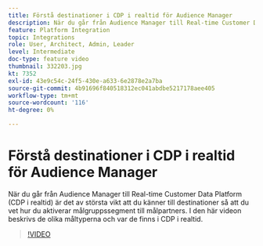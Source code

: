 ```yaml
---
title: Förstå destinationer i CDP i realtid för Audience Manager
description: När du går från Audience Manager till Real-time Customer Data Platform (CDP i realtid) är det av största vikt att du känner till destinationer så att du vet hur du aktiverar målgruppssegment till målpartners. I den här videon beskrivs de olika måltyperna och var de finns i CDP i realtid.
feature: Platform Integration
topic: Integrations
role: User, Architect, Admin, Leader
level: Intermediate
doc-type: feature video
thumbnail: 332203.jpg
kt: 7352
exl-id: 43e9c54c-24f5-430e-a633-6e2878e2a7ba
source-git-commit: 4b91696f840518312ec041abdbe5217178aee405
workflow-type: tm+mt
source-wordcount: '116'
ht-degree: 0%

---
```


# Förstå destinationer i CDP i realtid för Audience Manager

När du går från Audience Manager till Real-time Customer Data Platform (CDP i realtid) är det av största vikt att du känner till destinationer så att du vet hur du aktiverar målgruppssegment till målpartners. I den här videon beskrivs de olika måltyperna och var de finns i CDP i realtid.

>[!VIDEO](https://video.tv.adobe.com/v/332203/?quality=12&learn=on)
